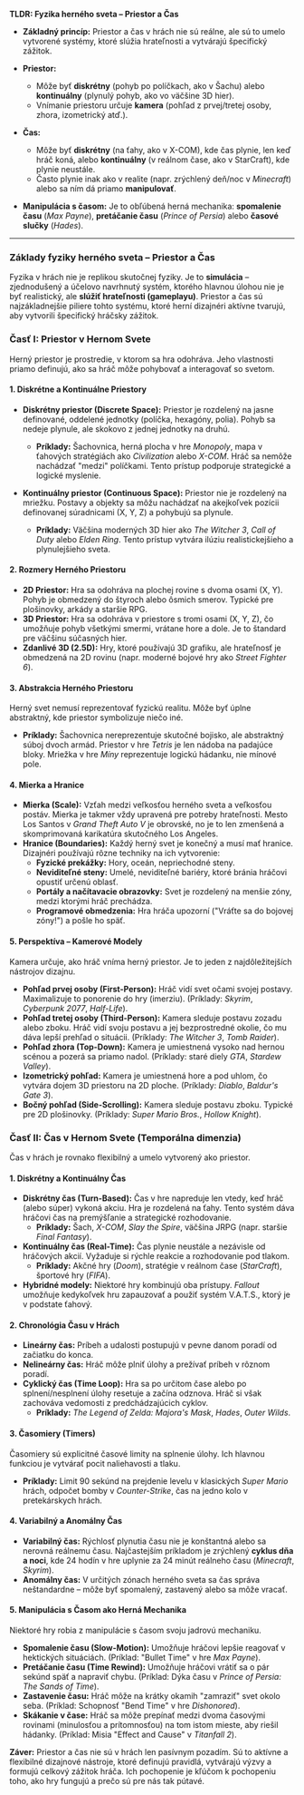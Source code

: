 **TLDR: Fyzika herného sveta – Priestor a Čas**

- **Základný princíp:** Priestor a čas v hrách nie sú reálne, ale sú to umelo vytvorené systémy, ktoré slúžia hrateľnosti a vytvárajú špecifický zážitok.
    
- **Priestor:**
    
    - Môže byť **diskrétny** (pohyb po políčkach, ako v Šachu) alebo **kontinuálny** (plynulý pohyb, ako vo väčšine 3D hier).
    - Vnímanie priestoru určuje **kamera** (pohľad z prvej/tretej osoby, zhora, izometrický atď.).
- **Čas:**
    
    - Môže byť **diskrétny** (na ťahy, ako v X-COM), kde čas plynie, len keď hráč koná, alebo **kontinuálny** (v reálnom čase, ako v StarCraft), kde plynie neustále.
    - Často plynie inak ako v realite (napr. zrýchlený deň/noc v _Minecraft_) alebo sa ním dá priamo **manipulovať**.
- **Manipulácia s časom:** Je to obľúbená herná mechanika: **spomalenie času** (_Max Payne_), **pretáčanie času** (_Prince of Persia_) alebo **časové slučky** (_Hades_).

---

### **Základy fyziky herného sveta – Priestor a Čas**

Fyzika v hrách nie je replikou skutočnej fyziky. Je to **simulácia** – zjednodušený a účelovo navrhnutý systém, ktorého hlavnou úlohou nie je byť realistický, ale **slúžiť hrateľnosti (gameplayu)**. Priestor a čas sú najzákladnejšie piliere tohto systému, ktoré herní dizajnéri aktívne tvarujú, aby vytvorili špecifický hráčsky zážitok.

### **Časť I: Priestor v Hernom Svete**

Herný priestor je prostredie, v ktorom sa hra odohráva. Jeho vlastnosti priamo definujú, ako sa hráč môže pohybovať a interagovať so svetom.

#### **1. Diskrétne a Kontinuálne Priestory**

- **Diskrétny priestor (Discrete Space):** Priestor je rozdelený na jasne definované, oddelené jednotky (políčka, hexagóny, polia). Pohyb sa nedeje plynule, ale skokovo z jednej jednotky na druhú.
    
    - **Príklady:** Šachovnica, herná plocha v hre _Monopoly_, mapa v ťahových stratégiách ako _Civilization_ alebo _X-COM_. Hráč sa nemôže nachádzať "medzi" políčkami. Tento prístup podporuje strategické a logické myslenie.
- **Kontinuálny priestor (Continuous Space):** Priestor nie je rozdelený na mriežku. Postavy a objekty sa môžu nachádzať na akejkoľvek pozícii definovanej súradnicami (X, Y, Z) a pohybujú sa plynule.
    
    - **Príklady:** Väčšina moderných 3D hier ako _The Witcher 3_, _Call of Duty_ alebo _Elden Ring_. Tento prístup vytvára ilúziu realistickejšieho a plynulejšieho sveta.

#### **2. Rozmery Herného Priestoru**

- **2D Priestor:** Hra sa odohráva na plochej rovine s dvoma osami (X, Y). Pohyb je obmedzený do štyroch alebo ôsmich smerov. Typické pre plošinovky, arkády a staršie RPG.
- **3D Priestor:** Hra sa odohráva v priestore s tromi osami (X, Y, Z), čo umožňuje pohyb všetkými smermi, vrátane hore a dole. Je to štandard pre väčšinu súčasných hier.
- **Zdanlivé 3D (2.5D):** Hry, ktoré používajú 3D grafiku, ale hrateľnosť je obmedzená na 2D rovinu (napr. moderné bojové hry ako _Street Fighter 6_).

#### **3. Abstrakcia Herného Priestoru**

Herný svet nemusí reprezentovať fyzickú realitu. Môže byť úplne abstraktný, kde priestor symbolizuje niečo iné.

- **Príklady:** Šachovnica nereprezentuje skutočné bojisko, ale abstraktný súboj dvoch armád. Priestor v hre _Tetris_ je len nádoba na padajúce bloky. Mriežka v hre _Míny_ reprezentuje logickú hádanku, nie mínové pole.

#### **4. Mierka a Hranice**

- **Mierka (Scale):** Vzťah medzi veľkosťou herného sveta a veľkosťou postáv. Mierka je takmer vždy upravená pre potreby hrateľnosti. Mesto Los Santos v _Grand Theft Auto V_ je obrovské, no je to len zmenšená a skomprimovaná karikatúra skutočného Los Angeles.
- **Hranice (Boundaries):** Každý herný svet je konečný a musí mať hranice. Dizajnéri používajú rôzne techniky na ich vytvorenie:
    - **Fyzické prekážky:** Hory, oceán, nepriechodné steny.
    - **Neviditeľné steny:** Umelé, neviditeľné bariéry, ktoré bránia hráčovi opustiť určenú oblasť.
    - **Portály a načítavacie obrazovky:** Svet je rozdelený na menšie zóny, medzi ktorými hráč prechádza.
    - **Programové obmedzenia:** Hra hráča upozorní ("Vráťte sa do bojovej zóny!") a pošle ho späť.

#### **5. Perspektíva – Kamerové Modely**

Kamera určuje, ako hráč vníma herný priestor. Je to jeden z najdôležitejších nástrojov dizajnu.

- **Pohľad prvej osoby (First-Person):** Hráč vidí svet očami svojej postavy. Maximalizuje to ponorenie do hry (imerziu). (Príklady: _Skyrim_, _Cyberpunk 2077_, _Half-Life_).
- **Pohľad tretej osoby (Third-Person):** Kamera sleduje postavu zozadu alebo zboku. Hráč vidí svoju postavu a jej bezprostredné okolie, čo mu dáva lepší prehľad o situácii. (Príklady: _The Witcher 3_, _Tomb Raider_).
- **Pohľad zhora (Top-Down):** Kamera je umiestnená vysoko nad hernou scénou a pozerá sa priamo nadol. (Príklady: staré diely _GTA_, _Stardew Valley_).
- **Izometrický pohľad:** Kamera je umiestnená hore a pod uhlom, čo vytvára dojem 3D priestoru na 2D ploche. (Príklady: _Diablo_, _Baldur's Gate 3_).
- **Bočný pohľad (Side-Scrolling):** Kamera sleduje postavu zboku. Typické pre 2D plošinovky. (Príklady: _Super Mario Bros._, _Hollow Knight_).

### **Časť II: Čas v Hernom Svete (Temporálna dimenzia)**

Čas v hrách je rovnako flexibilný a umelo vytvorený ako priestor.

#### **1. Diskrétny a Kontinuálny Čas**

- **Diskrétny čas (Turn-Based):** Čas v hre napreduje len vtedy, keď hráč (alebo súper) vykoná akciu. Hra je rozdelená na ťahy. Tento systém dáva hráčovi čas na premýšľanie a strategické rozhodovanie.
    - **Príklady:** Šach, _X-COM_, _Slay the Spire_, väčšina JRPG (napr. staršie _Final Fantasy_).
- **Kontinuálny čas (Real-Time):** Čas plynie neustále a nezávisle od hráčových akcií. Vyžaduje si rýchle reakcie a rozhodovanie pod tlakom.
    - **Príklady:** Akčné hry (_Doom_), stratégie v reálnom čase (_StarCraft_), športové hry (_FIFA_).
- **Hybridné modely:** Niektoré hry kombinujú oba prístupy. _Fallout_ umožňuje kedykoľvek hru zapauzovať a použiť systém V.A.T.S., ktorý je v podstate ťahový.

#### **2. Chronológia Času v Hrách**

- **Lineárny čas:** Príbeh a udalosti postupujú v pevne danom poradí od začiatku do konca.
- **Nelineárny čas:** Hráč môže plniť úlohy a prežívať príbeh v rôznom poradí.
- **Cyklický čas (Time Loop):** Hra sa po určitom čase alebo po splnení/nesplnení úlohy resetuje a začína odznova. Hráč si však zachováva vedomosti z predchádzajúcich cyklov.
    - **Príklady:** _The Legend of Zelda: Majora's Mask_, _Hades_, _Outer Wilds_.

#### **3. Časomiery (Timers)**

Časomiery sú explicitné časové limity na splnenie úlohy. Ich hlavnou funkciou je vytvárať pocit naliehavosti a tlaku.

- **Príklady:** Limit 90 sekúnd na prejdenie levelu v klasických _Super Mario_ hrách, odpočet bomby v _Counter-Strike_, čas na jedno kolo v pretekárskych hrách.

#### **4. Variabilný a Anomálny Čas**

- **Variabilný čas:** Rýchlosť plynutia času nie je konštantná alebo sa nerovná reálnemu času. Najčastejším príkladom je zrýchlený **cyklus dňa a noci**, kde 24 hodín v hre uplynie za 24 minút reálneho času (_Minecraft_, _Skyrim_).
- **Anomálny čas:** V určitých zónach herného sveta sa čas správa neštandardne – môže byť spomalený, zastavený alebo sa môže vracať.

#### **5. Manipulácia s Časom ako Herná Mechanika**

Niektoré hry robia z manipulácie s časom svoju jadrovú mechaniku.

- **Spomalenie času (Slow-Motion):** Umožňuje hráčovi lepšie reagovať v hektických situáciách. (Príklad: "Bullet Time" v hre _Max Payne_).
- **Pretáčanie času (Time Rewind):** Umožňuje hráčovi vrátiť sa o pár sekúnd späť a napraviť chybu. (Príklad: Dýka času v _Prince of Persia: The Sands of Time_).
- **Zastavenie času:** Hráč môže na krátky okamih "zamraziť" svet okolo seba. (Príklad: Schopnosť "Bend Time" v hre _Dishonored_).
- **Skákanie v čase:** Hráč sa môže prepínať medzi dvoma časovými rovinami (minulosťou a prítomnosťou) na tom istom mieste, aby riešil hádanky. (Príklad: Misia "Effect and Cause" v _Titanfall 2_).

**Záver:** Priestor a čas nie sú v hrách len pasívnym pozadím. Sú to aktívne a flexibilné dizajnové nástroje, ktoré definujú pravidlá, vytvárajú výzvy a formujú celkový zážitok hráča. Ich pochopenie je kľúčom k pochopeniu toho, ako hry fungujú a prečo sú pre nás tak pútavé.